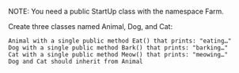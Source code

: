 NOTE: You need a public StartUp class with the namespace Farm.

Create three classes named Animal, Dog, and Cat: 

	Animal with a single public method Eat() that prints: "eating…"
	Dog with a single public method Bark() that prints: "barking…"
	Cat with a single public method Meow() that prints: "meowing…"
	Dog and Cat should inherit from Animal

